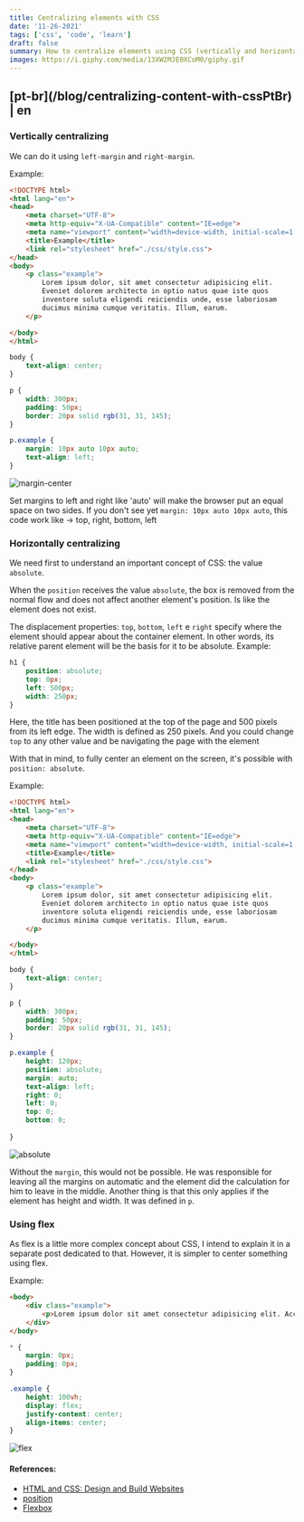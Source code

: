 ```yaml
---
title: Centralizing elements with CSS
date: '11-26-2021'
tags: ['css', 'code', 'learn']
draft: false
summary: How to centralize elements using CSS (vertically and horizontally)
images: https://i.giphy.com/media/13XW2MJE0XCoM0/giphy.gif
---
```


<h2>[pt-br](/blog/centralizing-content-with-cssPtBr) | en</h2>

### Vertically centralizing 

We can do it using `left-margin` and `right-margin`. 

Example:

```html
<!DOCTYPE html>
<html lang="en">
<head>
    <meta charset="UTF-8">
    <meta http-equiv="X-UA-Compatible" content="IE=edge">
    <meta name="viewport" content="width=device-width, initial-scale=1.0">
    <title>Example</title>
    <link rel="stylesheet" href="./css/style.css">
</head>
<body>
    <p class="example">
        Lorem ipsum dolor, sit amet consectetur adipisicing elit. 
        Eveniet dolorem architecto in optio natus quae iste quos 
        inventore soluta eligendi reiciendis unde, esse laboriosam 
        ducimus minima cumque veritatis. Illum, earum.
    </p>

</body>
</html>
```

```css
body {
    text-align: center;
}

p {
    width: 300px;
    padding: 50px;
    border: 20px solid rgb(31, 31, 145);
}

p.example {
    margin: 10px auto 10px auto;
    text-align: left;
}
```

![margin-center](https://raw.githubusercontent.com/vit0rr/portfolio/c59e3aaa4bb315b22c38061ad66b8fc54c3a625d/public/static/images/margin.png)

Set margins to left and right like 'auto' will make the browser put an equal space on two sides. If you don't see yet `margin: 10px auto 10px auto`, this code work like -> top, right, bottom, left

### Horizontally centralizing

We need first to understand an important concept of CSS: the value `absolute`.

When the `position` receives the value `absolute`, the box is removed from the normal flow and does not affect another element's position. Is like the element does not exist.

The displacement properties: `top`, `bottom`, `left` e `right` specify where the element should appear about the container element. In other words, its relative parent element will be the basis for it to be absolute.
Example:
```css 
h1 {
    position: absolute;
    top: 0px;
    left: 500px;
    width: 250px;
}
```

Here, the title has been positioned at the top of the page and 500 pixels from its left edge. The width is defined as 250 pixels. And you could change `top` to any other value and be navigating the page with the element

With that in mind, to fully center an element on the screen, it's possible with `position: absolute`.

Example:

```html
<!DOCTYPE html>
<html lang="en">
<head>
    <meta charset="UTF-8">
    <meta http-equiv="X-UA-Compatible" content="IE=edge">
    <meta name="viewport" content="width=device-width, initial-scale=1.0">
    <title>Example</title>
    <link rel="stylesheet" href="./css/style.css">
</head>
<body>
    <p class="example">
        Lorem ipsum dolor, sit amet consectetur adipisicing elit. 
        Eveniet dolorem architecto in optio natus quae iste quos 
        inventore soluta eligendi reiciendis unde, esse laboriosam 
        ducimus minima cumque veritatis. Illum, earum.
    </p>

</body>
</html>
```

```css
body {
    text-align: center;
}

p {
    width: 300px;
    padding: 50px;
    border: 20px solid rgb(31, 31, 145);
}

p.example {
    height: 120px;
    position: absolute;
    margin: auto;
    text-align: left;
    right: 0;
    left: 0;
    top: 0;
    bottom: 0;
    
}
```

![absolute](https://raw.githubusercontent.com/vit0rr/portfolio/23ca09aa8fa467bcdbc03c9ed9a8b9c798560a44/public/static/images/absolute.png)

Without the `margin`, this would not be possible. He was responsible for leaving all the margins on automatic and the element did the calculation for him to leave in the middle. Another thing is that this only applies if the element has height and width. It was defined in `p`.

### Using flex

As flex is a little more complex concept about CSS, I intend to explain it in a separate post dedicated to that. However, it is simpler to center something using flex.

Example:

```html
<body>
    <div class="example">
        <p>Lorem ipsum dolor sit amet consectetur adipisicing elit. Accusantium, aliquam?</p>
    </div>
</body>
```

```css
* {
    margin: 0px;
    padding: 0px;
}

.example {
    height: 100vh;
    display: flex;
    justify-content: center;
    align-items: center;
}
```
![flex](https://github.com/vit0rr/portfolio/blob/393b5dc4a6619fa0c3475d96e226a449eb54b1e8/public/static/images/flex.png?raw=true)

#### References:
- [HTML and CSS: Design and Build Websites](https://www.amazon.com.br/HTML-CSS-Design-Build-Websites/dp/1118008189)
- [position](https://developer.mozilla.org/en-US/docs/Web/CSS/position)
- [Flexbox](https://developer.mozilla.org/pt-BR/docs/Learn/CSS/CSS_layout/Flexbox)